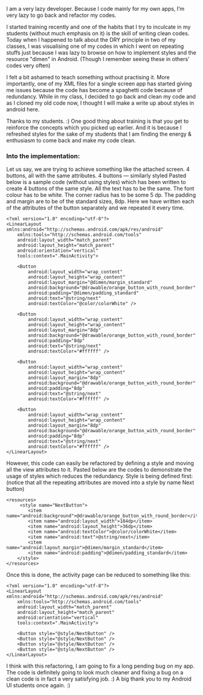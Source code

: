 I am a very lazy developer. Because I code mainly for my own apps, I’m very lazy to go back and refactor my codes.

I started training recently and one of the habits that I try to inculcate in my students (without much emphasis on it) is the skill of writing clean codes. Today when I happened to talk about the DRY principle in two of my classes, I was visualising one of my codes in which I went on repeating stuffs just because I was  lazy to browse on how to implement styles and the resource "dimen" in Android. (Though I remember seeing these in others’ codes very often)


I felt a bit ashamed to teach something without practising it. More importantly, one of my XML files for a single screen app has started giving me issues because the code has become a spaghetti code because of redundancy. While in my class, I decided to go back and clean my code and as I cloned my old code now, I thought I will make a write up about styles in android here.

Thanks to my students. :) One good thing about training is that you get to reinforce the concepts which you picked up earlier. And it is because I refreshed styles for the sake of my students that I am finding the energy & enthusiasm to come back and make my code clean.

### Into the implementation:
Let us say, we are trying to achieve something like the attached screen. 4 buttons, all with the same attributes. 4 buttons — similarly styled
Pasted below is a sample code (without using styles) which has been written to create 4 buttons of the same style. 
All the text has to be the same. The font colour has to be white. The corner radius has to be some 5 dp. 
The padding and margin are to be of the standard sizes, 8dp. Here we have written each of the attributes of the button separately and we repeated it every time.
```
<?xml version="1.0" encoding="utf-8"?>
<LinearLayout xmlns:android="http://schemas.android.com/apk/res/android"
    xmlns:tools="http://schemas.android.com/tools"
    android:layout_width="match_parent"
    android:layout_height="match_parent"
    android:orientation="vertical"
    tools:context=".MainActivity">

    <Button
        android:layout_width="wrap_content"
        android:layout_height="wrap_content"
        android:layout_margin="@dimen/margin_standard"
        android:background="@drawable/orange_button_with_round_border"
        android:padding="@dimen/padding_standard"
        android:text="@string/next"
        android:textColor="@color/colorWhite" />

    <Button
        android:layout_width="wrap_content"
        android:layout_height="wrap_content"
        android:layout_margin="8dp"
        android:background="@drawable/orange_button_with_round_border"
        android:padding="8dp"
        android:text="@string/next"
        android:textColor="#ffffff" />

    <Button
        android:layout_width="wrap_content"
        android:layout_height="wrap_content"
        android:layout_margin="8dp"
        android:background="@drawable/orange_button_with_round_border"
        android:padding="8dp"
        android:text="@string/next"
        android:textColor="#ffffff" />

    <Button
        android:layout_width="wrap_content"
        android:layout_height="wrap_content"
        android:layout_margin="8dp"
        android:background="@drawable/orange_button_with_round_border"
        android:padding="8dp"
        android:text="@string/next"
        android:textColor="#ffffff" />
</LinearLayout>
```

However, this code can easily be refactored by defining a style and moving all the view attributes to it. Pasted below are the codes to demonstrate the usage of styles which reduces the redundancy.
Style is being defined first: (notice that all the repeating attributes are moved into a style by name Next button)
```
<resources>
     <style name="NextButton">
        <item name="android:background">@drawable/orange_button_with_round_border</item>
        <item name="android:layout_width">184dp</item>
        <item name="android:layout_height">36dp</item>
        <item name="android:textColor">@color/colorWhite</item>
        <item name="android:text">@string/next</item>
        <item name="android:layout_margin">@dimen/margin_standard</item>
        <item name="android:padding">@dimen/padding_standard</item>
    </style>
</resources>
```

Once this is done, the activity page can be reduced to something like this:
```
<?xml version="1.0" encoding="utf-8"?>
<LinearLayout xmlns:android="http://schemas.android.com/apk/res/android"
    xmlns:tools="http://schemas.android.com/tools"
    android:layout_width="match_parent"
    android:layout_height="match_parent"
    android:orientation="vertical"
    tools:context=".MainActivity">

    <Button style="@style/NextButton" />
    <Button style="@style/NextButton" />
    <Button style="@style/NextButton" />
    <Button style="@style/NextButton" />
</LinearLayout>
```
I think with this refactoring, I am going to fix a long pending bug on my app. The code is definitely going to look much cleaner and fixing a bug on a clean code is in fact a very satisfying job. :)
A big thank you to my Android UI students once again. :)








